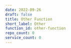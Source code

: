 ```yaml
---
date: 2022-09-26
draft: false
title: Other Function
short_label: Other
function_id: other-function
repo_count: 0
service_count: 0
---
```



